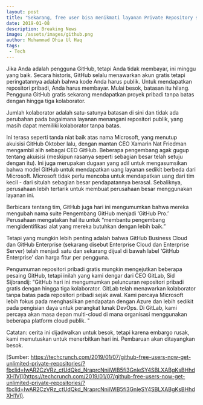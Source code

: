 ```yaml
---
layout: post
title: "Sekarang, free user bisa menikmati layanan Private Repository secara Unlimited di GitHub"
date: 2019-01-08
description: Breaking News
image: /assets/images/github.png
author: Muhammad Dhia Ul Haq
tags:
 - Tech
---
```



Jika Anda adalah pengguna GitHub, tetapi Anda tidak membayar, ini minggu yang baik. Secara historis, GitHub selalu menawarkan akun gratis tetapi peringatannya adalah bahwa kode Anda harus publik. Untuk mendapatkan repositori pribadi, Anda harus membayar. Mulai besok, batasan itu hilang. Pengguna GitHub gratis sekarang mendapatkan proyek pribadi tanpa batas dengan hingga tiga kolaborator.

Jumlah kolaborator adalah satu-satunya batasan di sini dan tidak ada perubahan pada bagaimana layanan menangani repositori publik, yang masih dapat memiliki kolaborator tanpa batas.

Ini terasa seperti tanda niat baik atas nama Microsoft, yang menutup akuisisi GitHub Oktober lalu, dengan mantan CEO Xamarin Nat Friedman mengambil alih sebagai CEO GitHub. Beberapa pengembang agak gugup tentang akuisisi (meskipun rasanya seperti sebagian besar telah setuju dengan itu). Ini juga merupakan dugaan yang adil untuk mengasumsikan bahwa model GitHub untuk mendapatkan uang layanan sedikit berbeda dari Microsoft. Microsoft tidak perlu mencoba untuk mendapatkan uang dari tim kecil - dari situlah sebagian besar pendapatannya berasal. Sebaliknya, perusahaan lebih tertarik untuk membuat perusahaan besar menggunakan layanan ini.

Berbicara tentang tim, GitHub juga hari ini mengumumkan bahwa mereka mengubah nama suite Pengembang GitHub menjadi ‘GitHub Pro.’ Perusahaan mengatakan hal itu untuk “membantu pengembang mengidentifikasi alat yang mereka butuhkan dengan lebih baik.”

Tetapi yang mungkin lebih penting adalah bahwa GitHub Business Cloud dan GitHub Enterprise (sekarang disebut Enterprise Cloud dan Enterprise Server) telah menjadi satu dan sekarang dijual di bawah label ‘GitHub Enterprise’ dan harga fitur per pengguna.

Pengumuman repositori pribadi gratis mungkin mengejutkan beberapa pesaing GitHub, tetapi inilah yang kami dengar dari CEO GitLab, Sid Sijbrandij: “GitHub hari ini mengumumkan peluncuran repositori pribadi gratis dengan hingga tiga kolaborator. GitLab telah menawarkan kolaborator tanpa batas pada repositori pribadi sejak awal. Kami percaya Microsoft lebih fokus pada menghasilkan pendapatan dengan Azure dan lebih sedikit pada pengisian daya untuk perangkat lunak DevOps. Di GitLab, kami percaya akan masa depan multi-cloud di mana organisasi menggunakan beberapa platform cloud publik. "

Catatan: cerita ini dijadwalkan untuk besok, tetapi karena embargo rusak, kami memutuskan untuk menerbitkan hari ini. Pembaruan akan ditayangkan besok.

[Sumber: https://techcrunch.com/2019/01/07/github-free-users-now-get-unlimited-private-repositories/?fbclid=IwAR2CzVRz_ctUdQkd_NraprcNnilWlB5fi3GnleSY4SBLXABgKsBHhdXH1VI](https://techcrunch.com/2019/01/07/github-free-users-now-get-unlimited-private-repositories/?fbclid=IwAR2CzVRz_ctUdQkd_NraprcNnilWlB5fi3GnleSY4SBLXABgKsBHhdXH1VI).
